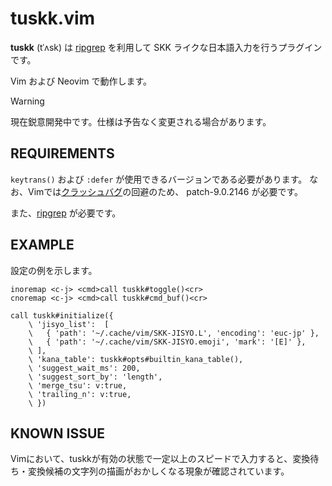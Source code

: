 # tuskk.vim

**tuskk** (tˈʌsk) は [ripgrep](https://github.com/BurntSushi/ripgrep) を利用して
SKK ライクな日本語入力を行うプラグインです。

Vim および Neovim で動作します。

> [!WARNING]
> 現在鋭意開発中です。仕様は予告なく変更される場合があります。

## REQUIREMENTS

`keytrans()` および `:defer` が使用できるバージョンである必要があります。
なお、Vimでは[クラッシュバグ](https://github.com/vim/vim/issues/13609)の回避のため、
patch-9.0.2146 が必要です。

また、[ripgrep](https://github.com/BurntSushi/ripgrep) が必要です。

## EXAMPLE

設定の例を示します。

```vim
inoremap <c-j> <cmd>call tuskk#toggle()<cr>
cnoremap <c-j> <cmd>call tuskk#cmd_buf()<cr>

call tuskk#initialize({
    \ 'jisyo_list':  [
    \   { 'path': '~/.cache/vim/SKK-JISYO.L', 'encoding': 'euc-jp' },
    \   { 'path': '~/.cache/vim/SKK-JISYO.emoji', 'mark': '[E]' },
    \ ],
    \ 'kana_table': tuskk#opts#builtin_kana_table(),
    \ 'suggest_wait_ms': 200,
    \ 'suggest_sort_by': 'length',
    \ 'merge_tsu': v:true,
    \ 'trailing_n': v:true,
    \ })
```

## KNOWN ISSUE

Vimにおいて、tuskkが有効の状態で一定以上のスピードで入力すると、変換待ち・変換候補の文字列の描画がおかしくなる現象が確認されています。
